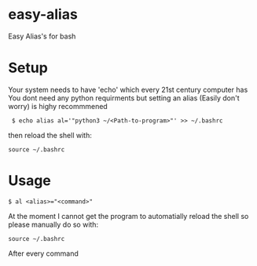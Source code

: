 # easy-alias
Easy Alias's for bash

# Setup
Your system needs to have 'echo' which every 21st century computer has
You dont need any python requirments but setting an alias (Easily don't worry) is highy recommmened

``` $ echo alias al='"python3 ~/<Path-to-program>"' >> ~/.bashrc```

then reload the shell with:

```source ~/.bashrc```

# Usage
``` $ al <alias>="<command>"  ```

At the moment I cannot get the program to automatially reload the shell so please manually do so with:

```source ~/.bashrc```

After every command
